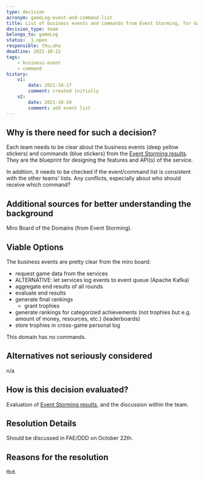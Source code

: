 ```yaml
---
type: decision
acronym: gameLog-event-and-command-list
title: List of business events and commands from Event Storming, for GameLog service
decision_type: team
belongs_to: gameLog
status: _1_open
responsible: thu;aha
deadline: 2021-10-22
tags: 
    - business-event
    - command
history:
    v1:
        date: 2021-10-17
        comment: created initially
    v2:
        date: 2021-10-20
        comment: add event list
---
```


## Why is there need for such a decision?

Each team needs to be clear about the business events (deep yellow stickers) and commands (blue stickers)
from the [Event Storming results](https://miro.com/app/board/o9J_lsQV7ZA=/). They are the blueprint for 
designing the features and API(s) of the service.

In addition, it needs to be checked if the event/command list is consistent with the other teams' lists.
Any conflicts, especially about who should receive which command?

## Additional sources for better understanding the background

Miro Board of the Domains (from Event Storming).

## Viable Options

The business events are pretty clear from the miro board:
- request game data from the services
- ALTERNATIVE: let services log events to event queue (Apache Kafka)
- aggregate end results of all rounds
- evaluate end results
- generate final rankings
  - grant trophies
- generate rankings for categorized achievements (not trophies but e.g. amount of money, resources, etc.) (leaderboards)
- store trophies in cross-game personal log

This domain has no commands.

## Alternatives not seriously considered

n/a

## How is this decision evaluated?

Evaluation of [Event Storming results](https://miro.com/app/board/o9J_lsQV7ZA=/), and the discussion within the team.
 
## Resolution Details

Should be discussed in FAE/DDD on October 22th.

## Reasons for the resolution

tbd.
